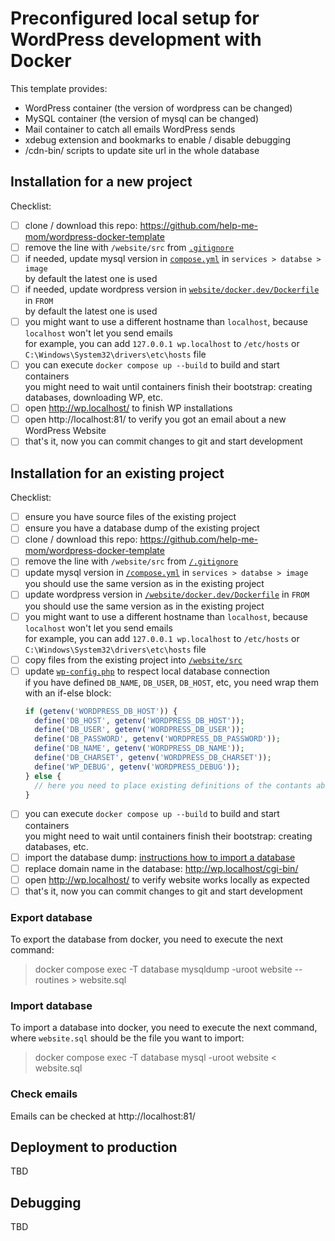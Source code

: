 # Preconfigured local setup for WordPress development with Docker

This template provides:
- WordPress container (the version of wordpress can be changed)
- MySQL container (the version of mysql can be changed)
- Mail container to catch all emails WordPress sends
- xdebug extension and bookmarks to enable / disable debugging
- /cdn-bin/ scripts to update site url in the whole database

## Installation for a new project

Checklist:
- [ ] clone / download this repo: https://github.com/help-me-mom/wordpress-docker-template
- [ ] remove the line with `/website/src` from [`.gitignore`](./.gitignore) 
- [ ] if needed, update mysql version in [`compose.yml`](./compose.yml) in `services > databse > image`  
  by default the latest one is used
- [ ] if needed, update wordpress version in [`website/docker.dev/Dockerfile`](./website/docker.dev/Dockerfile) in `FROM`  
  by default the latest one is used
- [ ] you might want to use a different hostname than `localhost`, because `localhost` won't let you send emails  
  for example, you can add `127.0.0.1 wp.localhost` to `/etc/hosts` or `C:\Windows\System32\drivers\etc\hosts` file
- [ ] you can execute `docker compose up --build` to build and start containers  
  you might need to wait until containers finish their bootstrap: creating databases, downloading WP, etc.   
- [ ] open http://wp.localhost/ to finish WP installations
- [ ] open http://localhost:81/ to verify you got an email about a new WordPress Website 
- [ ] that's it, now you can commit changes to git and start development

## Installation for an existing project

Checklist:
- [ ] ensure you have source files of the existing project
- [ ] ensure you have a database dump of the existing project 
- [ ] clone / download this repo: https://github.com/help-me-mom/wordpress-docker-template
- [ ] remove the line with `/website/src` from [`/.gitignore`](./.gitignore)
- [ ] update mysql version in [`/compose.yml`](./compose.yml) in `services > databse > image`  
  you should use the same version as in the existing project
- [ ] update wordpress version in [`/website/docker.dev/Dockerfile`](./website/docker.dev/Dockerfile) in `FROM`  
  you should use the same version as in the existing project
- [ ] you might want to use a different hostname than `localhost`, because `localhost` won't let you send emails  
  for example, you can add `127.0.0.1 wp.localhost` to `/etc/hosts` or `C:\Windows\System32\drivers\etc\hosts` file
- [ ] copy files from the existing project into [`/website/src`](./website/src)
- [ ] update [`wp-config.php`](./website/src/wp-config.php) to respect local database connection  
  if you have defined `DB_NAME`, `DB_USER`, `DB_HOST`, etc, you need wrap them with an if-else block:
  ```php
  if (getenv('WORDPRESS_DB_HOST')) {
    define('DB_HOST', getenv('WORDPRESS_DB_HOST'));
    define('DB_USER', getenv('WORDPRESS_DB_USER'));
    define('DB_PASSWORD', getenv('WORDPRESS_DB_PASSWORD'));
    define('DB_NAME', getenv('WORDPRESS_DB_NAME'));
    define('DB_CHARSET', getenv('WORDPRESS_DB_CHARSET'));
    define('WP_DEBUG', getenv('WORDPRESS_DEBUG'));
  } else {
    // here you need to place existing definitions of the contants above
  }
  ```
- [ ] you can execute `docker compose up --build` to build and start containers  
  you might need to wait until containers finish their bootstrap: creating databases, etc.
- [ ] import the database dump: [instructions how to import a database](#import-database)
- [ ] replace domain name in the database: http://wp.localhost/cgi-bin/
- [ ] open http://wp.localhost/ to verify website works locally as expected 
- [ ] that's it, now you can commit changes to git and start development

### Export database

To export the database from docker, you need to execute the next command: 

> docker compose exec -T database mysqldump -uroot website --routines > website.sql

### Import database

To import a database into docker, you need to execute the next command,
where `website.sql` should be the file you want to import:

> docker compose exec -T database mysql -uroot website < website.sql

### Check emails

Emails can be checked at http://localhost:81/

## Deployment to production

TBD

## Debugging

TBD
